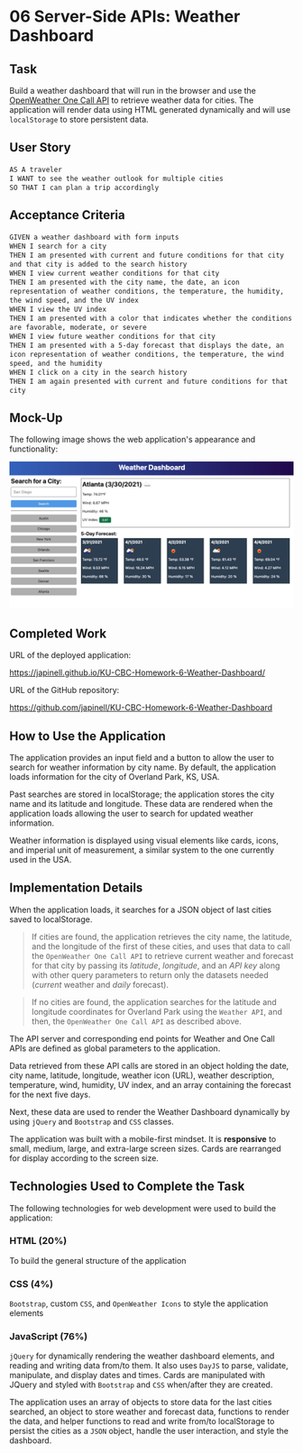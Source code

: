 # 06 Server-Side APIs: Weather Dashboard

## Task

Build a weather dashboard that will run in the browser and use the [OpenWeather One Call API](https://openweathermap.org/api/one-call-api) to retrieve weather data for cities. The application will render data using HTML generated dynamically and will use `localStorage` to store persistent data.

## User Story

```
AS A traveler
I WANT to see the weather outlook for multiple cities
SO THAT I can plan a trip accordingly
```

## Acceptance Criteria

```
GIVEN a weather dashboard with form inputs
WHEN I search for a city
THEN I am presented with current and future conditions for that city and that city is added to the search history
WHEN I view current weather conditions for that city
THEN I am presented with the city name, the date, an icon representation of weather conditions, the temperature, the humidity, the wind speed, and the UV index
WHEN I view the UV index
THEN I am presented with a color that indicates whether the conditions are favorable, moderate, or severe
WHEN I view future weather conditions for that city
THEN I am presented with a 5-day forecast that displays the date, an icon representation of weather conditions, the temperature, the wind speed, and the humidity
WHEN I click on a city in the search history
THEN I am again presented with current and future conditions for that city
```

## Mock-Up

The following image shows the web application's appearance and functionality:

![The weather app includes a search option, a list of cities, and a five-day forecast and current weather conditions for Atlanta.](./assets/images/06-server-side-apis-homework-demo.png)

## Completed Work

URL of the deployed application:

https://japinell.github.io/KU-CBC-Homework-6-Weather-Dashboard/

URL of the GitHub repository:

https://github.com/japinell/KU-CBC-Homework-6-Weather-Dashboard

## How to Use the Application

The application provides an input field and a button to allow the user to search for weather information by city name. By default, the application loads information for the city of Overland Park, KS, USA.

Past searches are stored in localStorage; the application stores the city name and its latitude and longitude. These data are rendered when the application loads allowing the user to search for updated weather information.

Weather information is displayed using visual elements like cards, icons, and imperial unit of measurement, a similar system to the one currently used in the USA.

## Implementation Details

When the application loads, it searches for a JSON object of last cities saved to localStorage.

> If cities are found, the application retrieves the city name, the latitude, and the longitude of the first of these cities, and uses that data to call the `OpenWeather One Call API` to retrieve current weather and forecast for that city by passing its _latitude_, _longitude_, and an _API key_ along with other query parameters to return only the datasets needed (_current_ weather and _daily_ forecast).

> If no cities are found, the application searches for the latitude and longitude coordinates for Overland Park using the `Weather API`, and then, the `OpenWeather One Call API` as described above.

The API server and corresponding end points for Weather and One Call APIs are defined as global parameters to the application.

Data retrieved from these API calls are stored in an object holding the date, city name, latitude, longitude, weather icon (URL), weather description, temperature, wind, humidity, UV index, and an array containing the forecast for the next five days.

Next, these data are used to render the Weather Dashboard dynamically by using `jQuery` and `Bootstrap` and `CSS` classes.

The application was built with a mobile-first mindset. It is **responsive** to small, medium, large, and extra-large screen sizes. Cards are rearranged for display according to the screen size.

## Technologies Used to Complete the Task

The following technologies for web development were used to build the application:

### HTML (20%)

To build the general structure of the application

### CSS (4%)

`Bootstrap`, custom `CSS`, and `OpenWeather Icons` to style the application elements

### JavaScript (76%)

`jQuery` for dynamically rendering the weather dashboard elements, and reading and writing data from/to them. It also uses `DayJS` to parse, validate, manipulate, and display dates and times. Cards are manipulated with JQuery and styled with `Bootstrap` and `CSS` when/after they are created.

The application uses an array of objects to store data for the last cities searched, an object to store weather and forecast data, functions to render the data, and helper functions to read and write from/to localStorage to persist the cities as a `JSON` object, handle the user interaction, and style the dashboard.

